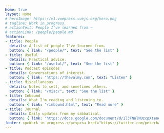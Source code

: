 ```yaml
---
home: true
layout: Home
# heroImage: https://v1.vuepress.vuejs.org/hero.png
# tagline: Work in progress.
# actionText: People I've learned from →
# actionLink: /people/people.md
features:
- title: People
  details: A list of people I've learned from.
  button: { link: "/people/", text: "See the list" }
- title: Useful
  details: Practical advice.
  button: { link: "/useful/", text: "See the list" }
- title: Podcast episodes
  details: Conversations of interest.
  button: { link: "https://thevalmy.com", text: "Listen" }
- title: Miscellaneous
  details: Notes to self, and sometimes others.
  button: { link: "/misc/", text: "See the list" }
- title: Inbound
  details: What I'm reading and listening to.
  button: { link: "/inbound.html", text: "Read more" }
- title: Journal
  details: Daily updates from my sabbatical.
  button: { link: "https://docs.google.com/document/d/1l3FNWlNUzcpXtend9wrGc3PWSQDj9AwgWcwmOhRsYRY/edit#", text: "Read the journal" }
footer: <p>Work in progress.</p><p><a href="https://twitter.com/peterhartree">@peterhartree</a><br><a href="mailto:hello@peterhartree.co.uk">hello@peterhartree.co.uk</a></p>
---
```


<!--
- title: Resources
  details: A list of pointers.
  button: { link: "/resources/", text: "See the list" }

- title: Useful
  details: Productivity advice.
  button: { link: "/useful/", text: "See the list" }
- title: Twitter
  details: ...
  button: { link: "https://twitter.com/peterhartree", text: "See the list" }
-->